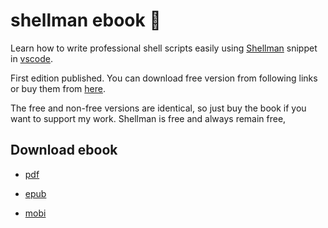 # shellman ebook :orange_book:

Learn how to write professional shell scripts easily using [Shellman](https://marketplace.visualstudio.com/items?itemName=Remisa.shellman) snippet in  [vscode](https://code.visualstudio.com/).

First edition published. You can download free version from following links or buy them from [here](http://leanpub.com/shellman).

The free and non-free versions are identical, so just buy the book if you want to support my work. Shellman is free and always remain free,

## Download ebook

- [pdf](https://github.com/yousefvand/shellman-ebook/releases/download/v2.2.0/shellman-2021-02-19.pdf.zip)

- [epub](https://github.com/yousefvand/shellman-ebook/releases/download/v2.2.0/shellman-2021-02-19.epub.zip)

- [mobi](https://github.com/yousefvand/shellman-ebook/releases/download/v2.2.0/shellman-2021-02-19.mobi.zip)
